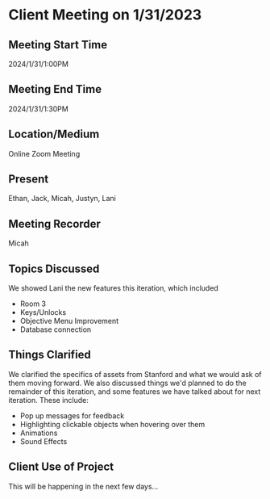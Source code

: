 # Client Meeting on 1/31/2023

## Meeting Start Time
2024/1/31/1:00PM

## Meeting End Time
2024/1/31/1:30PM

## Location/Medium
Online Zoom Meeting

## Present

Ethan, Jack, Micah, Justyn, Lani

## Meeting Recorder

Micah

## Topics Discussed
We showed Lani the new features this iteration, which included 
- Room 3
- Keys/Unlocks
- Objective Menu Improvement
- Database connection

## Things Clarified

We clarified the specifics of assets from Stanford and what we would ask of them moving forward. We also discussed things we'd planned
to do the remainder of this iteration, and some features we have talked about for next iteration.
These include:
- Pop up messages for feedback
- Highlighting clickable objects when hovering over them
- Animations
- Sound Effects

## Client Use of Project
This will be happening in the next few days...

